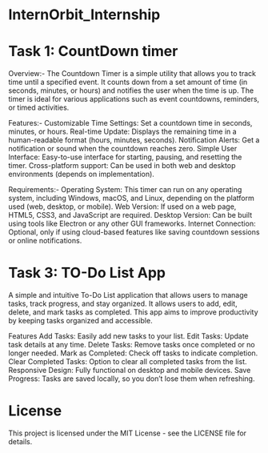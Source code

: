 # InternOrbit_Internship

# Task 1: CountDown timer
Overview:- The Countdown Timer is a simple utility that allows you to track time until a specified event. It counts down from a set amount of time (in seconds, minutes, or hours) and notifies the user when the time is up. The timer is ideal for various applications such as event countdowns, reminders, or timed activities.

 Features:-
Customizable Time Settings: Set a countdown time in seconds, minutes, or hours.
Real-time Update: Displays the remaining time in a human-readable format (hours, minutes, seconds).
Notification Alerts: Get a notification or sound when the countdown reaches zero.
Simple User Interface: Easy-to-use interface for starting, pausing, and resetting the timer.
Cross-platform support: Can be used in both web and desktop environments (depends on implementation).

Requirements:-
Operating System: This timer can run on any operating system, including Windows, macOS, and Linux, depending on the platform used (web, desktop, or mobile).
Web Version: If used on a web page, HTML5, CSS3, and JavaScript are required.
Desktop Version: Can be built using tools like Electron or any other GUI frameworks.
Internet Connection: Optional, only if using cloud-based features like saving countdown sessions or online notifications.

# Task 3: TO-Do List App
A simple and intuitive To-Do List application that allows users to manage tasks, track progress, and stay organized. It allows users to add, edit, delete, and mark tasks as completed. This app aims to improve productivity by keeping tasks organized and accessible.

Features
Add Tasks: Easily add new tasks to your list.
Edit Tasks: Update task details at any time.
Delete Tasks: Remove tasks once completed or no longer needed.
Mark as Completed: Check off tasks to indicate completion.
Clear Completed Tasks: Option to clear all completed tasks from the list.
Responsive Design: Fully functional on desktop and mobile devices.
Save Progress: Tasks are saved locally, so you don’t lose them when refreshing.

# License
This project is licensed under the MIT License - see the LICENSE file for details.

